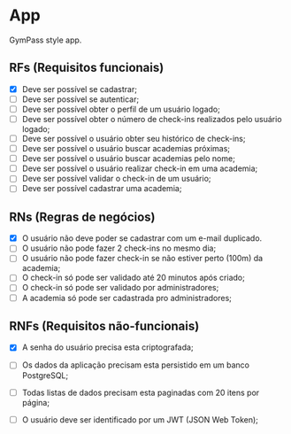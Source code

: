 # App 

GymPass style app.

## RFs (Requisitos funcionais)

- [x] Deve ser possível se cadastrar;
- [ ] Deve ser possível se autenticar;
- [ ] Deve ser possível obter o perfil de um usuário logado;
- [ ] Deve ser possível obter o número de check-ins realizados pelo usuário logado;
- [ ] Deve ser possível o usuário obter seu histórico de check-ins;
- [ ] Deve ser possível o usuário buscar academias próximas;
- [ ] Deve ser possível o usuário buscar academias pelo nome;
- [ ] Deve ser possível o usuário realizar check-in em uma academia;
- [ ] Deve ser possível validar o check-in de um usuário; 
- [ ] Deve ser possível cadastrar uma academia;

## RNs (Regras de negócios)

- [x] O usuário não deve poder se cadastrar com um e-mail duplicado.
- [ ] O usuário não pode fazer 2 check-ins no mesmo dia;
- [ ] O usuário não pode fazer check-in se não estiver perto (100m) da academia;
- [ ] O check-in só pode ser validado até 20 minutos após criado;
- [ ] O check-in só pode ser validado por administradores;
- [ ] A academia só pode ser cadastrada pro administradores;

## RNFs (Requisitos não-funcionais)

- [x] A senha do usuário precisa esta criptografada;
- [ ] Os dados da aplicação precisam esta persistido em um banco PostgreSQL;
- [ ] Todas listas de dados precisam esta paginadas com 20 itens por página;
- [ ] O usuário deve ser identificado por um JWT  (JSON Web Token);

